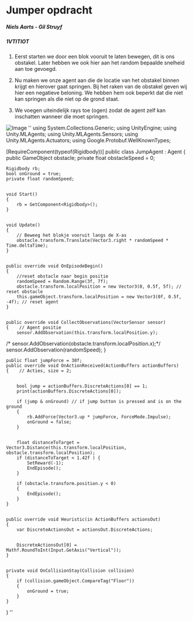 # Jumper opdracht

##### Niels Aarts - Gil Struyf
##### 1VTITIOT

1. Eerst starten we door een blok vooruit te laten bewegen, dit is ons obstakel. Later hebben we ook hier aan het random bepaalde snelheid aan toe gevoegd.

2. Nu maken we onze agent aan die de locatie van het obstakel binnen krijgt en hierover gaat springen. Bij het raken van de obstakel geven wij hier
een negatieve beloning. We hebben hem ook beperkt dat die niet kan springen als die niet op de grond staat.

3. We voegen uiteindelijk rays toe (ogen) zodat de agent zelf kan inschatten wanneer die moet springen. 

![Image](https://github.com/AP-IT-GH/jumper-assignment-Gehug/tree/test/Tensorcad.png)
''
using System.Collections.Generic;
using UnityEngine;
using Unity.MLAgents;
using Unity.MLAgents.Sensors;
using Unity.MLAgents.Actuators;
using Google.Protobuf.WellKnownTypes;

[RequireComponent(typeof(Rigidbody))]
public class JumpAgent : Agent
{
    public GameObject obstacle;
    private float obstacleSpeed = 0;

    Rigidbody rb;
    bool onGround = true;
    private float randomSpeed;


    void Start()
    {
        rb = GetComponent<Rigidbody>();
    }


    void Update()
    {
        // Beweeg het blokje vooruit langs de X-as
        obstacle.transform.Translate(Vector3.right * randomSpeed * Time.deltaTime);
    }


    public override void OnEpisodeBegin()
    {
        //reset obstacle naar begin positie
        randomSpeed = Random.Range(3f, 7f);
        obstacle.transform.localPosition = new Vector3(0, 0.5f, 5f); // reset obstacle 
        this.gameObject.transform.localPosition = new Vector3(0f, 0.5f, -4f); // reset agent
    }


    public override void CollectObservations(VectorSensor sensor)
    {    // Agent positie    
        sensor.AddObservation(this.transform.localPosition.y);
/*        sensor.AddObservation(obstacle.transform.localPosition.x);*/
        sensor.AddObservation(randomSpeed);
    }


    public float jumpForce = 30f;
    public override void OnActionReceived(ActionBuffers actionBuffers)
    {    // Acties, size = 2;


        bool jump = actionBuffers.DiscreteActions[0] == 1;
        print(actionBuffers.DiscreteActions[0]);

        if (jump & onGround) // if jump button is pressed and is on the ground
        {
            rb.AddForce(Vector3.up * jumpForce, ForceMode.Impulse);
            onGround = false;
        }


        float distanceToTarget = Vector3.Distance(this.transform.localPosition, obstacle.transform.localPosition);
        if (distanceToTarget < 1.42f ) {
            SetReward(-1);
            EndEpisode();
        }

        if (obstacle.transform.position.y < 0)
        {
            EndEpisode();
        }
    }


    public override void Heuristic(in ActionBuffers actionsOut)
    {
        var DiscreteActionsOut = actionsOut.DiscreteActions;


        DiscreteActionsOut[0] = Mathf.RoundToInt(Input.GetAxis("Vertical"));  
    }


    private void OnCollisionStay(Collision collision)
    {
        if (collision.gameObject.CompareTag("Floor"))
        {
            onGround = true;
        }
    }
}
''